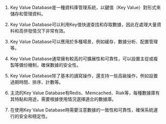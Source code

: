 1. Key Value Database是一種資料庫管理系統，以鍵值（Key Value）對形式來儲存和管理資料。 

2. Key Value Database可以利用Key值快速查找和存取數據，因此在處理大量資料和高併發情況下非常有效。

3. Key Value Database可以應用於多種場景，例如緩存、數據分析、配置管理等。 

4. Key Value Database通常擁有較高的可擴展性和可靠性，可以設置主從或複製等備份機制，確保數據的安全性。 

5. Key Value Database除了基本的讀寫操作，還支持一些高級操作，例如設置過期時間、排序、計數等。

6. 主流的Key Value Database有Redis、Memcached、Riak等，每種數據庫有其特點和用途，需要根據使用情況選擇適合的數據庫。

7. 在使用Key Value Database時需要注意數據的一致性和可靠性，確保系統運行的安全和穩定性。